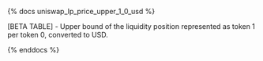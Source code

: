 {% docs uniswap_lp_price_upper_1_0_usd %}

[BETA TABLE] - Upper bound of the liquidity position represented as token 1 per token 0, converted to USD.

{% enddocs %}